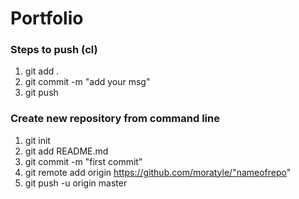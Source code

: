 # Portfolio
### Steps to push (cl)
1. git add .
1. git commit -m "add your msg"
1. git push

### Create new repository from command line
1. git init
1. git add README.md
1. git commit -m "first commit"
1. git remote add origin https://github.com/moratyle/"nameofrepo"
1. git push -u origin master